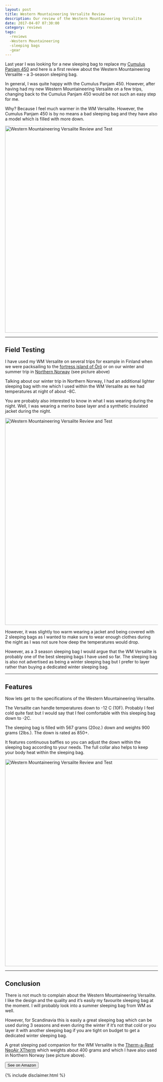 ```yaml
---
layout: post
title: Western Mountaineering Versalite Review
description: Our review of the Western Mountaineering Versalite
date: 2017-04-07 07:30:00
category: reviews
tags:
  -reviews
  -Western Mountaineering
  -sleeping bags
  -gear
---
```

Last year I was looking for a new sleeping bag to replace my [Cumulus Panjam 450][1] and here is a first review about the Western Mountaineering Versalite - a 3-season sleeping bag.

In general, I was quite happy with the Cumulus Panjam 450. However, after having had my new Western Mountaineering Versalite on a few trips, changing back to the Cumulus Panjam 450 would be not such an easy step for me.

Why? Because I feel much warmer in the WM Versalite. However, the Cumulus Panjam 450 is by no means a bad sleeping bag and they have also a model which is filled with more down.

<a data-flickr-embed="true"  href="https://www.flickr.com/photos/90204224@N07/28431572180/in/album-72157666947120531/" title="Western Mountaineering Versalite Review and Test"><img src="https://c1.staticflickr.com/9/8185/28431572180_4c18fea5a0_b.jpg" width="1024" height="683" alt="Western Mountaineering Versalite Review and Test"></a><script async src="//embedr.flickr.com/assets/client-code.js" charset="utf-8"></script>

<!--more-->

---

## Field Testing
 I have used my WM Versalite on several trips for example in Finland when we were packsailing to the [fortress island of Örö][2] or on our winter and summer trip in [Northern Norway][3] (see picture above)

Talking about our winter trip in Northern Norway, I had an additional lighter sleeping bag with me which I used within the WM Versalite as we had temperatures at night of about -8C.

You are probably also interested to know in what I was wearing during the night. Well, I was wearing a merino base layer and a synthetic insulated jacket during the night.

<a data-flickr-embed="true"  href="https://www.flickr.com/photos/90204224@N07/28716083885/in/album-72157666947120531/" title="Western Mountaineering Versalite Review and Test"><img src="https://c1.staticflickr.com/9/8676/28716083885_bbf1d5f5b3_b.jpg" width="1024" height="683" alt="Western Mountaineering Versalite Review and Test"></a><script async src="//embedr.flickr.com/assets/client-code.js" charset="utf-8"></script>

However, it was slightly too warm wearing a jacket and being covered with 2 sleeping bags as I wanted to make sure to wear enough clothes during the night as I was not sure how deep the temperatures would drop.

However, as a 3 season sleeping bag I would argue that the WM Versalite is probably one of the best sleeping bags I have used so far. The sleeping bag is also not advertised as being a winter sleeping bag but I prefer to layer rather than buying a dedicated winter sleeping bag.

---

## Features
Now lets get to the specifications of the Western Mountaineering Versalite.   

The Versalite can handle temperatures down to -12 C (10F). Probably I feel cold quite fast but I would say that I feel comfortable with this sleeping bag down to -2C.

The sleeping bag is filled with 567 grams (20oz.) down and weights 900 grams (2lbs.). The down is rated as 850+.

It features continuous baffles so you can adjust the down within the sleeping bag according to your needs. The full collar also helps to keep your body heat within the sleeping bag.

<a data-flickr-embed="true"  href="https://www.flickr.com/photos/90204224@N07/28716071475/in/album-72157666947120531/" title="Western Mountaineering Versalite Review and Test"><img src="https://c1.staticflickr.com/9/8350/28716071475_d5bee56ddf_b.jpg" width="1024" height="683" alt="Western Mountaineering Versalite Review and Test"></a><script async src="//embedr.flickr.com/assets/client-code.js" charset="utf-8"></script>

---

## Conclusion
There is not much to complain about the Western Mountaineering Versalite. I like the design and the quality and it’s easily my favourite sleeping bag at the moment. I will probably look into a summer sleeping bag from WM as well.

However, for Scandinavia this is easily a great sleeping bag which can be used during 3 seasons and even during the winter if it’s not that cold or you layer it with another sleeping bag if you are tight on budget to get a dedicated winter sleeping bag.

A great sleeping pad companion for the WM Versalite is the <a href="http://amzn.to/2og8uXo" rel="nofollow">Therm-a-Rest NeoAir XTherm</a> which weights about 400 grams and which I have also used in Northern Norway (see picture above).

<a href="http://amzn.to/2oI2GY2" rel="nofollow"><button type="button" class="btn btn-danger">See on Amazon</button></a>

<script type="text/javascript">
amzn_assoc_placement = "adunit0";
amzn_assoc_search_bar = "false";
amzn_assoc_tracking_id = "hikeve-20";
amzn_assoc_search_bar_position = "top";
amzn_assoc_ad_mode = "search";
amzn_assoc_ad_type = "smart";
amzn_assoc_marketplace = "amazon";
amzn_assoc_region = "US";
amzn_assoc_title = "Sleeping Bags";
amzn_assoc_default_search_phrase = "western mountaineering versalite";
amzn_assoc_default_category = "All";
amzn_assoc_linkid = "36a365e75c8f933e4a5d925632830dc0";
</script>
<script src="//z-na.amazon-adsystem.com/widgets/onejs?MarketPlace=US"></script>

{% include disclaimer.html %}

[1]:	http://www.hikeventures.com/cumulus-panyam-450/ "Cumulus Panjam 450"
[2]:	http://www.hikeventures.com/Oro/ "Fortress Island of Örö"
[3]:	http://www.hikeventures.com/winter-camping-alta/ "Northern Norway"
